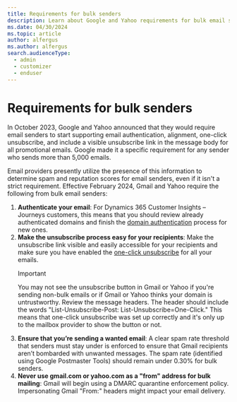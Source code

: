 ```yaml
---
title: Requirements for bulk senders
description: Learn about Google and Yahoo requirements for bulk email senders.
ms.date: 04/30/2024
ms.topic: article
author: alfergus
ms.author: alfergus
search.audienceType: 
  - admin
  - customizer
  - enduser
---
```


# Requirements for bulk senders

In October 2023, Google and Yahoo announced that they would require email senders to start supporting email authentication, alignment, one-click unsubscribe, and include a visible unsubscribe link in the message body for all promotional emails. Google made it a specific requirement for any sender who sends more than 5,000 emails.

Email providers presently utilize the presence of this information to determine spam and reputation scores for email senders, even if it isn't a strict requirement. Effective February 2024, Gmail and Yahoo require the following from bulk email senders:

1. **Authenticate your email**: For Dynamics 365 Customer Insights – Journeys customers, this means that you should review already authenticated domains and finish the [domain authentication](domain-authentication.md) process for new ones.
1. **Make the unsubscribe process easy for your recipients**: Make the unsubscribe link visible and easily accessible for your recipients and make sure you have enabled the [one-click unsubscribe](one-click-unsubscribe.md) for all your emails.
    > [!IMPORTANT]
    > You may not see the unsubscribe button in Gmail or Yahoo if you're sending non-bulk emails or if Gmail or Yahoo thinks your domain is untrustworthy. Review the message headers. The header should include the words "List-Unsubscribe-Post: List-Unsubscribe=One-Click." This means that one-click unsubscribe was set up correctly and it's only up to the mailbox provider to show the button or not.
1. **Ensure that you’re sending a wanted email**: A clear spam rate threshold that senders must stay under is enforced to ensure that Gmail recipients aren’t bombarded with unwanted messages. The spam rate (identified using Google Postmaster Tools) should remain under 0.30% for bulk senders.  
1. **Never use gmail.com or yahoo.com as a "from" address for bulk mailing**: Gmail will begin using a DMARC quarantine enforcement policy. Impersonating Gmail "From:" headers might impact your email delivery.